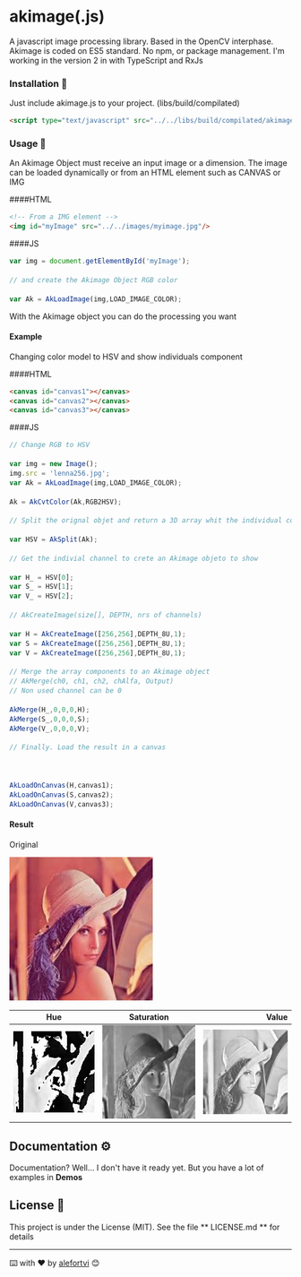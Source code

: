 
# akimage(.js)

A javascript image processing library. Based in the OpenCV interphase. 
Akimage is coded on ES5 standard. No npm, or package management.
                                                                       I'm working in the version 2 in with TypeScript and RxJs 

### Installation 🔧

Just include akimage.js to your project. (libs/build/compilated)
```HTML
<script type="text/javascript" src="../../libs/build/compilated/akimage.js"> </script>
```

### Usage 🔧


An Akimage Object must receive an input image or a dimension. The image can be loaded dynamically or from an HTML element such as CANVAS or IMG

####HTML

```HTML
<!-- From a IMG element -->
<img id="myImage" src="../../images/myimage.jpg"/>

```

####JS

```Javascript
var img = document.getElementById('myImage');

// and create the Akimage Object RGB color

var Ak = AkLoadImage(img,LOAD_IMAGE_COLOR);


```

With the Akimage object you can do the processing you want

#### Example
 
Changing color model to HSV and show individuals component

####HTML

```HTML
<canvas id="canvas1"></canvas>
<canvas id="canvas2"></canvas>
<canvas id="canvas3"></canvas>
```

####JS

```Javascript
// Change RGB to HSV

var img = new Image();
img.src = 'lenna256.jpg';
var Ak = AkLoadImage(img,LOAD_IMAGE_COLOR);

Ak = AkCvtColor(Ak,RGB2HSV);

// Split the orignal objet and return a 3D array whit the individual components in each dimension 

var HSV = AkSplit(Ak);

// Get the indivial channel to crete an Akimage objeto to show

var H_ = HSV[0];
var S_ = HSV[1];
var V_ = HSV[2];

// AkCreateImage(size[], DEPTH, nrs of channels) 

var H = AkCreateImage([256,256],DEPTH_8U,1);
var S = AkCreateImage([256,256],DEPTH_8U,1);
var V = AkCreateImage([256,256],DEPTH_8U,1);

// Merge the array components to an Akimage object
// AkMerge(ch0, ch1, ch2, chAlfa, Output)
// Non used channel can be 0

AkMerge(H_,0,0,0,H);
AkMerge(S_,0,0,0,S);
AkMerge(V_,0,0,0,V);

// Finally. Load the result in a canvas



AkLoadOnCanvas(H,canvas1);
AkLoadOnCanvas(S,canvas2);
AkLoadOnCanvas(V,canvas3);

```
#### Result️
Original

![alt text](https://raw.githubusercontent.com/alefortvi/akimagejs/master/images/lenna256.jpg "")


| Hue        | Saturation           |  Value  |
| ------------- |:-------------:| -----:|
| ![alt text](https://raw.githubusercontent.com/alefortvi/akimagejs/master/images/Hue.png "") |![alt text](https://raw.githubusercontent.com/alefortvi/akimagejs/master/images/Sat.png "")  |![alt text](https://raw.githubusercontent.com/alefortvi/akimagejs/master/images/Val.png "") 


## Documentation ⚙️

Documentation? Well... 
I don't have it ready yet. But you have a lot of examples in **Demos**

## License 📄

This project is under the License (MIT). See the file ** LICENSE.md ** for details


---
⌨️ with ❤️ by [alefortvi](https://github.com/alefortvi) 😊
